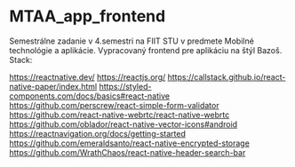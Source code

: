 # MTAA_app_frontend
Semestrálne zadanie v 4.semestri na FIIT STU v predmete Mobilné technológie a aplikácie. Vypracovaný frontend pre aplikáciu na štýl Bazoš.
Stack:

https://reactnative.dev/
https://reactjs.org/
https://callstack.github.io/react-native-paper/index.html
https://styled-components.com/docs/basics#react-native
https://github.com/perscrew/react-simple-form-validator
https://github.com/react-native-webrtc/react-native-webrtc
https://github.com/oblador/react-native-vector-icons#android
https://reactnavigation.org/docs/getting-started
https://github.com/emeraldsanto/react-native-encrypted-storage
https://github.com/WrathChaos/react-native-header-search-bar
